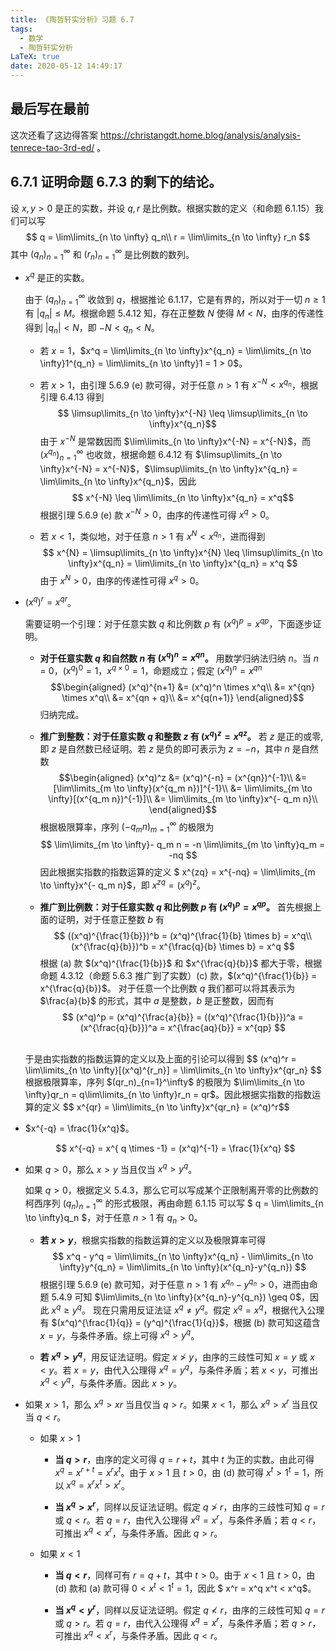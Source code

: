 ```yaml
---
title: 《陶哲轩实分析》习题 6.7
tags:
  - 数学
  - 陶哲轩实分析
LaTeX: true
date: 2020-05-12 14:49:17
---
```


## 最后写在最前

这次还看了这边得答案 https://christangdt.home.blog/analysis/analysis-tenrece-tao-3rd-ed/ 。

## <span class="indianred">6.7.1</span> 证明命题 6.7.3 的剩下的结论。

设 $x,y > 0$ 是正的实数，并设 $q,r$ 是比例数。根据实数的定义（和命题 6.1.15）我们可以写
$$
  q = \lim\limits_{n \to \infty} q_n\\
  r = \lim\limits_{n \to \infty} r_n
$$
其中 $(q_n)_{n=1}^\infty$ 和 $(r_n)_{n=1}^\infty$ 是比例数的数列。

<div class="list-lower-alpha list-underline list-green"></div>

* $x^q$ 是正的实数。

  由于 $(q_n)_{n=1}^\infty$ 收敛到 $q$，根据推论 6.1.17，它是有界的，所以对于一切 $n \geq 1$ 有 $|q_n| \leq M$。根据命题 5.4.12 知，存在正整数 $N$ 使得 $M < N$，由序的传递性得到 $|q_n| < N$，即 $-N < q_n < N$。

  * 若 $x = 1$，$x^q = \lim\limits_{n \to \infty}x^{q_n} = \lim\limits_{n \to \infty}1^{q_n} = \lim\limits_{n \to \infty}1 = 1 > 0$。

  * 若 $x > 1$，由引理 5.6.9 (e) 款可得，对于任意 $n > 1$ 有 $x^{-N} < x^{q_n}$，根据引理 6.4.13 得到
    $$ \limsup\limits_{n \to \infty}x^{-N} \leq \limsup\limits_{n \to \infty}x^{q_n}$$
    由于 $x^{-N}$ 是常数因而 $\lim\limits_{n \to \infty}x^{-N} = x^{-N}$，而 $(x^{q_n})_{n=1}^\infty$ 也收敛，根据命题 6.4.12 有 $\limsup\limits_{n \to \infty}x^{-N} = x^{-N}$，$\limsup\limits_{n \to \infty}x^{q_n} = \lim\limits_{n \to \infty}x^{q_n}$，因此
    $$ x^{-N} \leq \lim\limits_{n \to \infty}x^{q_n} = x^q$$
    根据引理 5.6.9 (e) 款 $x^{-N} > 0$，由序的传递性可得 $x^q > 0$。

  * 若 $x < 1$，类似地，对于任意 $n > 1$ 有 $x^{N} < x^{q_n}$，进而得到
    $$ x^{N} = \limsup\limits_{n \to \infty}x^{N} \leq \limsup\limits_{n \to \infty}x^{q_n} = \lim\limits_{n \to \infty}x^{q_n} = x^q $$
    由于 $x^{N} > 0$，由序的传递性可得 $x^q > 0$。

* $(x^q)^r = x^{qr}$。

  需要证明一个引理：对于任意实数 $q$ 和比例数 $p$ 有 $(x^q)^p = x^{qp}$，下面逐步证明。

  * **对于任意实数 $q$ 和自然数 $n$ 有 $(x^q)^n = x^{qn}$。**
    用数学归纳法归纳 $n$。当 $n$ = 0，$(x^q)^0 = 1$，$x^{q \times 0} = 1$，命题成立；假定 $(x^q)^n = x^{qn}$
    $$\begin{aligned}
      (x^q)^{n+1}
      &= (x^q)^n \times x^q\\
      &= x^{qn} \times x^q\\
      &= x^{qn + q}\\
      &= x^{q(n+1)}
    \end{aligned}$$
    归纳完成。

  * **推广到整数：对于任意实数 $q$ 和整数 $z$ 有 $(x^q)^z = x^{qz}$。**
    若 $z$ 是正的或零,即 $z$ 是自然数已经证明。若 $z$ 是负的即可表示为 $z = -n$，其中 $n$ 是自然数
    $$\begin{aligned}
      (x^q)^z &= (x^q)^{-n} = (x^{qn})^{-1}\\
        &= [\lim\limits_{m \to \infty}(x^{q_m n})]^{-1}\\
        &= \lim\limits_{m \to \infty}[(x^{q_m n})^{-1}]\\
        &= \lim\limits_{m \to \infty}x^{- q_m n}\\
    \end{aligned}$$
    根据极限算率，序列 $(- q_m n)_{m=1}^\infty$ 的极限为
    $$
      \lim\limits_{m \to \infty}- q_m n = -n \lim\limits_{m \to \infty}q_m = -nq
    $$
    因此根据实指数的指数运算的定义 $ x^{zq} = x^{-nq} = \lim\limits_{m \to \infty}x^{- q_m n}$，即 $x^{zq} = (x^q)^z$。

  * **推广到比例数：对于任意实数 $q$ 和比例数 $p$ 有 $(x^q)^p = x^{qp}$。**
    首先根据上面的证明，对于任意正整数 $b$ 有
    $$
      ((x^q)^{\frac{1}{b}})^b = (x^q)^{\frac{1}{b} \times b} = x^q\\
      (x^{\frac{q}{b}})^b = x^{\frac{q}{b} \times b} = x^q
    $$
    根据 (a) 款 $(x^q)^{\frac{1}{b}}$ 和 $x^{\frac{q}{b}}$ 都大于零，根据命题 4.3.12（命题 5.6.3 推广到了实数）(c) 款，$(x^q)^{\frac{1}{b}} = x^{\frac{q}{b}}$。
    对于任意一个比例数 $q$ 我们都可以将其表示为 $\frac{a}{b}$ 的形式，其中 $a$ 是整数，$b$ 是正整数，因而有
    $$
      (x^q)^p = (x^q)^{\frac{a}{b}} = ((x^q)^{\frac{1}{b}})^a = (x^{\frac{q}{b}})^a = x^{\frac{aq}{b}} = x^{qp}
    $$

  <br>
  于是由实指数的指数运算的定义以及上面的引论可以得到
  $$ (x^q)^r = \lim\limits_{n \to \infty}[(x^q)^{r_n}] = \lim\limits_{n \to \infty}x^{qr_n} $$
  根据极限算率，序列 $(qr_n)_{n=1}^\infty$ 的极限为 $\lim\limits_{n \to \infty}qr_n = q\lim\limits_{n \to \infty}r_n = qr$。因此根据实指数的指数运算的定义
  $$ x^{qr} = \lim\limits_{n \to \infty}x^{qr_n} = (x^q)^r$$

* $x^{-q} = \frac{1}{x^q}$。

  $$
    x^{-q} = x^{ q \times -1} = (x^q)^{-1} = \frac{1}{x^q}
  $$

* 如果 $q > 0$，那么 $x > y$ 当且仅当 $x^q > y^q$。

  如果 $q > 0$，根据定义 5.4.3，那么它可以写成某个正限制离开零的比例数的柯西序列 $(q_n)_{n=1}^\infty$ 的形式极限，再由命题 6.1.15 可以写 $ q = \lim\limits_{n \to \infty}q_n $，对于任意 $n > 1$ 有 $q_n > 0$。

  * **若 $x > y$**，根据实指数的指数运算的定义以及极限算率可得
    $$ x^q - y^q = \lim\limits_{n \to \infty}x^{q_n} - \lim\limits_{n \to \infty}y^{q_n} = \lim\limits_{n \to \infty}(x^{q_n}-y^{q_n}) $$
    根据引理 5.6.9 (e) 款可知，对于任意 $n > 1$ 有 $x^{q_n}-y^{q_n} > 0$，进而由命题 5.4.9 可知 $\lim\limits_{n \to \infty}(x^{q_n}-y^{q_n}) \geq 0$，因此 $x^q  \geq y^q$。
    现在只需用反证法证 $x^q \neq y^q$。假定 $x^q = x^q$，根据代入公理有 $(x^q)^{\frac{1}{q}} = (y^q)^{\frac{1}{q}}$，根据 (b) 款可知这蕴含 $x = y$，与条件矛盾。综上可得 $x^q > y^q$。

  * **若 $x^q > y^q$**，用反证法证明。假定 $x \ngtr y$，由序的三歧性可知 $x = y$ 或 $x < y$。若 $x = y$，由代入公理得 $x^q = y^q$，与条件矛盾；若 $x < y$，可推出 $x^q < y^q$，与条件矛盾。因此 $x > y$。

* 如果 $x > 1$，那么 $x^q > xr$ 当且仅当 $q > r$。如果 $x < 1$，那么 $x^q > x^r$ 当且仅当 $q < r$。

  <div class="list-underline"></div>

  * 如果 $x > 1$

    * **当 $q > r$**，由序的定义可得 $q = r + t$，其中 $t$ 为正的实数。由此可得 $x^q = x^{r+t} = x^rx^t$。由于 $x > 1$ 且 $t > 0$，由 (d) 款可得 $x^t > 1^t = 1$，所以 $x^q = x^r x^t > x^r$。

    * **当 $x^q > x^r$**，同样以反证法证明。假定 $q \ngtr r$，由序的三歧性可知 $q = r$ 或 $q < r$。若 $q = r$，由代入公理得 $x^q = x^r$，与条件矛盾；若 $q < r$，可推出 $x^q < x^r$，与条件矛盾。因此 $q > r$。

  * 如果 $x < 1$

    * **当 $q < r$**，同样可有 $r = q + t$，其中 $t > 0$。由于 $x < 1$ 且 $t > 0$，由 (d) 款和 (a) 款可得 $0 < x^t < 1^t = 1$，因此 $ x^r = x^q x^t < x^q$。

    * **当 $x^q < y^r$**，同样以反证法证明。假定 $q \nless r$，由序的三歧性可知 $q = r$ 或 $q > r$。若 $q = r$，由代入公理得 $x^q = x^r$，与条件矛盾；若 $q > r$，可推出 $x^q < x^r$，与条件矛盾。因此 $q < r$。